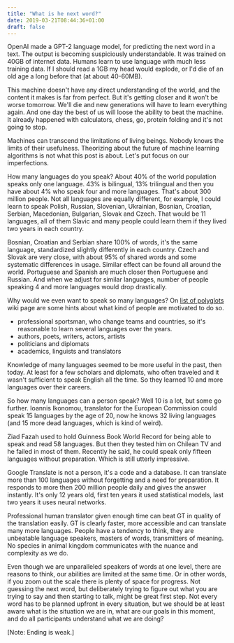 ```yaml
---
title: "What is he next word?"
date: 2019-03-21T08:44:36+01:00
draft: false
---
```


OpenAI made a GPT-2 language model, for predicting the next word in a text. The output is becoming suspiciously understandable. It was trained on 40GB of internet data. Humans learn to use language with much less training data. If I should read a 1GB my head would explode, or I'd die of an old age a long before that (at about 40-60MB).    

This machine doesn't have any direct understanding of the world, and the content it makes is far from perfect. But it's getting closer and it won't be worse tomorrow. We'll die and new generations will have to learn everything again. And one day the best of us will loose the ability to beat the machine. It already happened with calculators, chess, go, protein folding and it's not going to stop.

Machines can transcend the limitations of living beings. Nobody knows the limits of their usefulness. Theorizing about the future of machine learning algorithms is not what this post is about. Let's put focus on our imperfections. 

How many languages do you speak? About 40% of the world population speaks only one language. 43% is bilingual, 13% trilingual and then you have about 4% who speak four and more languages. That's about 300 million people. Not all languages are equally different, for example, I could learn to speak Polish, Russian, Slovenian, Ukrainian, Bosnian, Croatian, Serbian, Macedonian, Bulgarian, Slovak and Czech. That would be 11 languages, all of them Slavic and many people could learn them if they lived two years in each country.

Bosnian, Croatian and Serbian share 100% of words, it's the same language, standardized slightly differently in each country. Czech and Slovak are very close, with about 95% of shared words and some systematic differences in usage. Similar effect can be found all around the world. Portuguese and Spanish are much closer then Portuguese and Russian. And when we adjust for similar languages, number of people speaking 4 and more languages would drop drastically. 

Why would we even want to speak so many languages? On [list of polyglots](https://en.wikipedia.org/wiki/List_of_polyglots) wiki page are some hints about what kind of people are motivated to do so.

- professional sportsman, who change teams and countries, so it's reasonable to learn several languages over the years. 
- authors, poets, writers, actors, artists
- politicians and diplomats
- academics, linguists and translators

Knowledge of many languages seemed to be more useful in the past, then today. At least for a few scholars and diplomats, who often traveled and it wasn't sufficient to speak English all the time. So they learned 10 and more languages over their careers. 

So how many languages can a person speak? Well 10 is a lot, but some go further. Ioannis Ikonomou, translator for the European Commission could speak 15 languages by the age of 20, now he knows 32 living languages (and 15 more dead languages, which is kind of weird). 

Ziad Fazah used to hold Guinness Book World Record for being able to speak and read 58 languages. But then they tested him on Chilean TV and he failed in most of them. Recently he said, he could speak only fifteen languages without preparation. Which is still utterly impressive. 

Google Translate is not a person, it's a code and a database. It can translate more than 100 languages without forgetting and a need for preparation. It responds to more then 200 million people daily and gives the answer instantly. It's only 12 years old, first ten years it used statistical models, last two years it uses neural networks. 

Professional human translator given enough time can beat GT in quality of the translation easily. GT is clearly faster, more accessible and can translate many more languages. People have a tendency to think, they are unbeatable language speakers, masters of words, transmitters of meaning. No species in animal kingdom communicates with the nuance and complexity as we do. 

Even though we are unparalleled speakers of words at one level, there are reasons to think, our abilities are limited at the same time. Or in other words, if you zoom out the scale there is plenty of space for progress. Not guessing the next word, but deliberately trying to figure out what you are trying to say and then starting to talk, might be great first step. Not every word has to be planned upfront in every situation, but we should be at least aware what is the situation we are in, what are our goals in this moment, and do all participants understand what we are doing?

[Note: Ending is weak.]